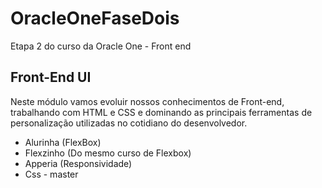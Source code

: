 # OracleOneFaseDois
Etapa 2 do curso da Oracle One - Front end 


## Front-End UI #

Neste módulo vamos evoluir nossos conhecimentos de Front-end,
trabalhando com HTML e CSS e dominando as principais ferramentas de personalização
utilizadas no cotidiano do desenvolvedor.

* Alurinha (FlexBox)
* Flexzinho (Do mesmo curso de Flexbox)
* Apperia (Responsividade)
* Css - master
